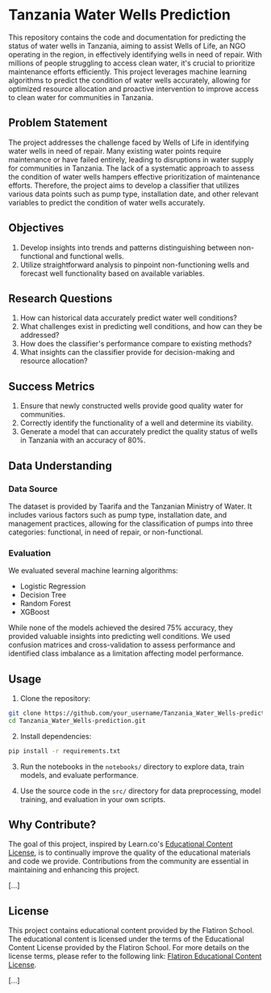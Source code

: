 # Tanzania Water Wells Prediction

This repository contains the code and documentation for predicting the status of water wells in Tanzania, aiming to assist Wells of Life, an NGO operating in the region, in effectively identifying wells in need of repair. With millions of people struggling to access clean water, it's crucial to prioritize maintenance efforts efficiently. This project leverages machine learning algorithms to predict the condition of water wells accurately, allowing for optimized resource allocation and proactive intervention to improve access to clean water for communities in Tanzania.

## Problem Statement

The project addresses the challenge faced by Wells of Life in identifying water wells in need of repair. Many existing water points require maintenance or have failed entirely, leading to disruptions in water supply for communities in Tanzania. The lack of a systematic approach to assess the condition of water wells hampers effective prioritization of maintenance efforts. Therefore, the project aims to develop a classifier that utilizes various data points such as pump type, installation date, and other relevant variables to predict the condition of water wells accurately.

## Objectives

1. Develop insights into trends and patterns distinguishing between non-functional and functional wells.
2. Utilize straightforward analysis to pinpoint non-functioning wells and forecast well functionality based on available variables.

## Research Questions

1. How can historical data accurately predict water well conditions?
2. What challenges exist in predicting well conditions, and how can they be addressed?
3. How does the classifier's performance compare to existing methods?
4. What insights can the classifier provide for decision-making and resource allocation?

## Success Metrics

1. Ensure that newly constructed wells provide good quality water for communities.
2. Correctly identify the functionality of a well and determine its viability.
3. Generate a model that can accurately predict the quality status of wells in Tanzania with an accuracy of 80%.

## Data Understanding

### Data Source

The dataset is provided by Taarifa and the Tanzanian Ministry of Water. It includes various factors such as pump type, installation date, and management practices, allowing for the classification of pumps into three categories: functional, in need of repair, or non-functional.

### Evaluation

We evaluated several machine learning algorithms:

- Logistic Regression
- Decision Tree
- Random Forest
- XGBoost

While none of the models achieved the desired 75% accuracy, they provided valuable insights into predicting well conditions. We used confusion matrices and cross-validation to assess performance and identified class imbalance as a limitation affecting model performance.


## Usage

1. Clone the repository:

```bash
git clone https://github.com/your_username/Tanzania_Water_Wells-prediction.git
cd Tanzania_Water_Wells-prediction.git
```

2. Install dependencies:

```bash
pip install -r requirements.txt
```

3. Run the notebooks in the `notebooks/` directory to explore data, train models, and evaluate performance.

4. Use the source code in the `src/` directory for data preprocessing, model training, and evaluation in your own scripts.

## Why Contribute?

The goal of this project, inspired by Learn.co's [Educational Content License](https://learn.co/content-license), is to continually improve the quality of the educational materials and code we provide. Contributions from the community are essential in maintaining and enhancing this project.

[...]

## License
This project contains educational content provided by the Flatiron School. The educational content is licensed under the terms of the Educational Content License provided by the Flatiron School. For more details on the license terms, please refer to the following link: [Flatiron Educational Content License](http://learn.co/content-license).

[...]
